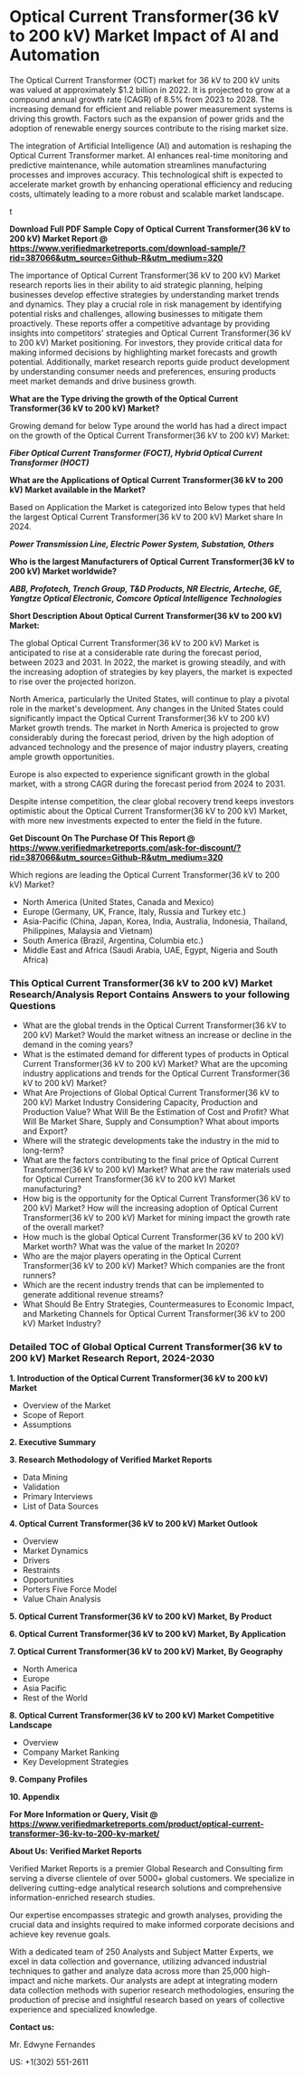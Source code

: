 <meta name="title" content="Global Optical Current Transformer(36 kV to 200 kV) Market Impact of AI and Automation"><meta name="description" content="The Optical Current Transformer (OCT) market for 36 kV to 200 kV units was valued at approximately $1.2 billion in 2022. It is projected to grow at a compound annual g"><meta name="title" content="Optical Current Transformer(36 kV to 200 kV) Market Size, Share, Scope, Trends, Growth, Opportunities, Analysis, Forecast"><h1>Optical Current Transformer(36 kV to 200 kV) Market Impact of AI and Automation</h1><p>The Optical Current Transformer (OCT) market for 36 kV to 200 kV units was valued at approximately $1.2 billion in 2022. It is projected to grow at a compound annual growth rate (CAGR) of 8.5% from 2023 to 2028. The increasing demand for efficient and reliable power measurement systems is driving this growth. Factors such as the expansion of power grids and the adoption of renewable energy sources contribute to the rising market size.</p><p>The integration of Artificial Intelligence (AI) and automation is reshaping the Optical Current Transformer market. AI enhances real-time monitoring and predictive maintenance, while automation streamlines manufacturing processes and improves accuracy. This technological shift is expected to accelerate market growth by enhancing operational efficiency and reducing costs, ultimately leading to a more robust and scalable market landscape.</p>t</p><p id="" class=""><strong>Download Full PDF Sample Copy of Optical Current Transformer(36 kV to 200 kV) Market Report @ <a href="https://www.verifiedmarketreports.com/download-sample/?rid=387066&utm_source=Github-R&utm_medium=320" target="_blank">https://www.verifiedmarketreports.com/download-sample/?rid=387066&utm_source=Github-R&utm_medium=320</a></strong></p><p>The importance of&nbsp;Optical Current Transformer(36 kV to 200 kV) Market research reports lies in their ability to aid strategic planning, helping businesses develop effective strategies by understanding market trends and dynamics. They play a crucial role in risk management by identifying potential risks and challenges, allowing businesses to mitigate them proactively. These reports offer a competitive advantage by providing insights into competitors' strategies and Optical Current Transformer(36 kV to 200 kV) Market positioning. For investors, they provide critical data for making informed decisions by highlighting market forecasts and growth potential. Additionally, market research reports guide product development by understanding consumer needs and preferences, ensuring products meet market demands and drive business growth.</p><p><strong>What are the&nbsp;Type driving the growth of the Optical Current Transformer(36 kV to 200 kV) Market?</strong></p><p id="" class="">Growing demand for below Type around the world has had a direct impact on the growth of the Optical Current Transformer(36 kV to 200 kV) Market:</p><em><strong>Fiber Optical Current Transformer (FOCT), Hybrid Optical Current Transformer (HOCT)</strong></em></p><strong>What are the&nbsp;Applications&nbsp;of Optical Current Transformer(36 kV to 200 kV) Market available in the Market?</strong></p><p id="" class="">Based on Application the Market is categorized into Below types that held the largest Optical Current Transformer(36 kV to 200 kV) Market share In 2024.</p><em><strong>Power Transmission Line, Electric Power System, Substation, Others</strong></em></p><strong>Who is the largest Manufacturers of Optical Current Transformer(36 kV to 200 kV) Market worldwide?</strong></p><p><em><strong>ABB, Profotech, Trench Group, T&D Products, NR Electric, Arteche, GE, Yangtze Optical Electronic, Comcore Optical Intelligence Technologies</strong></em></p><p id="" class=""><strong>Short Description About Optical Current Transformer(36 kV to 200 kV) Market:</strong></p><p>The global Optical Current Transformer(36 kV to 200 kV) Market is anticipated to rise at a considerable rate during the forecast period, between 2023 and 2031. In 2022, the market is growing steadily, and with the increasing adoption of strategies by key players, the market is expected to rise over the projected horizon.</p><p>North America, particularly the United States, will continue to play a pivotal role in the market's development. Any changes in the United States could significantly impact the Optical Current Transformer(36 kV to 200 kV) Market growth trends. The market in North America is projected to grow considerably during the forecast period, driven by the high adoption of advanced technology and the presence of major industry players, creating ample growth opportunities.</p><p>Europe is also expected to experience significant growth in the global market, with a strong CAGR during the forecast period from 2024 to 2031.</p><p>Despite intense competition, the clear global recovery trend keeps investors optimistic about the Optical Current Transformer(36 kV to 200 kV) Market, with more new investments expected to enter the field in the future.</p><p id="" class=""><strong>Get Discount On The Purchase Of This Report @ <a href="https://www.verifiedmarketreports.com/ask-for-discount/?rid=387066&utm_source=Github-R&utm_medium=320" target="_blank">https://www.verifiedmarketreports.com/ask-for-discount/?rid=387066&utm_source=Github-R&utm_medium=320</a></strong></p>Which regions are leading the Optical Current Transformer(36 kV to 200 kV) Market?</p><ul><li>North America (United States, Canada and Mexico)</li><li>Europe (Germany, UK, France, Italy, Russia and Turkey etc.)</li><li>Asia-Pacific (China, Japan, Korea, India, Australia, Indonesia, Thailand, Philippines, Malaysia and Vietnam)</li><li>South America (Brazil, Argentina, Columbia etc.)</li><li>Middle East and Africa (Saudi Arabia, UAE, Egypt, Nigeria and South Africa)</li></ul><h3 id="" class="">This Optical Current Transformer(36 kV to 200 kV) Market Research/Analysis Report Contains Answers to your following Questions</h3><ul><li>What are the global trends in the Optical Current Transformer(36 kV to 200 kV) Market? Would the market witness an increase or decline in the demand in the coming years?</li><li>What is the estimated demand for different types of products in Optical Current Transformer(36 kV to 200 kV) Market? What are the upcoming industry applications and trends for the Optical Current Transformer(36 kV to 200 kV) Market?</li><li>What Are Projections of Global Optical Current Transformer(36 kV to 200 kV) Market Industry Considering Capacity, Production and Production Value? What Will Be the Estimation of Cost and Profit? What Will Be Market Share, Supply and Consumption? What about imports and Export?</li><li>Where will the strategic developments take the industry in the mid to long-term?</li><li>What are the factors contributing to the final price of Optical Current Transformer(36 kV to 200 kV) Market? What are the raw materials used for Optical Current Transformer(36 kV to 200 kV) Market manufacturing?</li><li>How big is the opportunity for the Optical Current Transformer(36 kV to 200 kV) Market? How will the increasing adoption of Optical Current Transformer(36 kV to 200 kV) Market for mining impact the growth rate of the overall market?</li><li>How much is the global Optical Current Transformer(36 kV to 200 kV) Market worth? What was the value of the market In 2020?</li><li>Who are the major players operating in the Optical Current Transformer(36 kV to 200 kV) Market? Which companies are the front runners?</li><li>Which are the recent industry trends that can be implemented to generate additional revenue streams?</li><li>What Should Be Entry Strategies, Countermeasures to Economic Impact, and Marketing Channels for Optical Current Transformer(36 kV to 200 kV) Market Industry?</li></ul><h3 id="" class="">Detailed TOC of Global Optical Current Transformer(36 kV to 200 kV) Market Research Report, 2024-2030</h3><p id="" class=""><strong>1. Introduction of the Optical Current Transformer(36 kV to 200 kV) Market</strong></p><ul><li>Overview of the Market</li><li>Scope of Report</li><li>Assumptions</li></ul><p id="" class=""><strong>2. Executive Summary</strong></p><p id="" class=""><strong>3. Research Methodology of Verified Market Reports</strong></p><ul><li>Data Mining</li><li>Validation</li><li>Primary Interviews</li><li>List of Data Sources</li></ul><p id="" class=""><strong>4. Optical Current Transformer(36 kV to 200 kV) Market Outlook</strong></p><ul><li>Overview</li><li>Market Dynamics</li><li>Drivers</li><li>Restraints</li><li>Opportunities</li><li>Porters Five Force Model</li><li>Value Chain Analysis</li></ul><p id="" class=""><strong>5. Optical Current Transformer(36 kV to 200 kV) Market, By Product</strong></p><p id="" class=""><strong>6. Optical Current Transformer(36 kV to 200 kV) Market, By Application</strong></p><p id="" class=""><strong>7. Optical Current Transformer(36 kV to 200 kV) Market, By Geography</strong></p><ul><li>North America</li><li>Europe</li><li>Asia Pacific</li><li>Rest of the World</li></ul><p id="" class=""><strong>8. Optical Current Transformer(36 kV to 200 kV) Market Competitive Landscape</strong></p><ul><li>Overview</li><li>Company Market Ranking</li><li>Key Development Strategies</li></ul><p id="" class=""><strong>9. Company Profiles</strong></p><p id="" class=""><strong>10. Appendix</strong></p><p id="" class=""><strong>For More Information or Query, Visit @ <a href="https://www.verifiedmarketreports.com/product/optical-current-transformer-36-kv-to-200-kv-market/" target="_blank">https://www.verifiedmarketreports.com/product/optical-current-transformer-36-kv-to-200-kv-market/</a></strong></p><p id="" class=""><strong>About Us: Verified Market Reports</strong></p><p id="" class="">Verified Market Reports is a premier Global Research and Consulting firm serving a diverse clientele of over 5000+ global customers. We specialize in delivering cutting-edge analytical research solutions and comprehensive information-enriched research studies.</p><p id="" class="">Our expertise encompasses strategic and growth analyses, providing the crucial data and insights required to make informed corporate decisions and achieve key revenue goals.</p><p id="" class="">With a dedicated team of 250 Analysts and Subject Matter Experts, we excel in data collection and governance, utilizing advanced industrial techniques to gather and analyze data across more than 25,000 high-impact and niche markets. Our analysts are adept at integrating modern data collection methods with superior research methodologies, ensuring the production of precise and insightful research based on years of collective experience and specialized knowledge.</p><p id="" class=""><strong>Contact us:</strong></p><p id="" class="">Mr. Edwyne Fernandes</p><p id="" class="">US: +1(302) 551-2611</p>